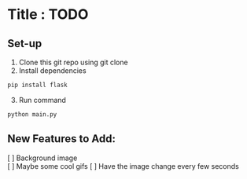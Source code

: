 # Title : TODO

## Set-up 

1. Clone this git repo using git clone 
2. Install dependencies
```bash
pip install flask
```  
3. Run command
```bash
python main.py
```

## New Features to Add:
[ ] Background image  
[ ] Maybe some cool gifs
[ ] Have the image change every few seconds